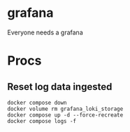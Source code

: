 # grafana
Everyone needs a grafana

# Procs

## Reset log data ingested
```
docker compose down
docker volume rm grafana_loki_storage
docker compose up -d --force-recreate
docker compose logs -f
```
